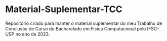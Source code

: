# Material-Suplementar-TCC

Repositório criado para manter o material suplementar do meu Trabalho de Conclusão de Curso do Bacharelado em Física Computacional pelo IFSC-USP no ano de 2023.
